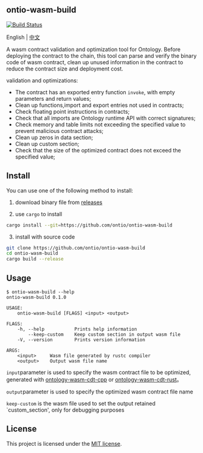 ## ontio-wasm-build

[![Build Status](https://travis-ci.com/ontio/ontio-wasm-build.svg?branch=master)](https://travis-ci.com/ontio/ontio-wasm-build)

English | [中文](README_CN.md)

A wasm contract validation and optimization tool for Ontology.
Before deploying the contract to the chain, this tool can parse and verify the binary code of wasm contract,
clean up unused information in the contract to reduce the contract size and deployment cost.

validation and optimizations:
* The contract has an exported entry function `invoke`, with empty parameters and return values;
* Clean up functions,import and export entries not used in contracts;
* Check floating point instructions in contracts;
* Check that all imports are Ontology runtime API with correct signatures;
* Check memory and table limits not exceeding the specified value to prevent malicious contract attacks;
* Clean up zeros in data section;
* Clean up custom section;
* Check that the size of the optimized contract does not exceed the specified value;

## Install
You can use one of the following method to install:
1. download binary file from [releases](https://github.com/ontio/ontio-wasm-build/releases)

2. use `cargo` to install
```bash
cargo install --git=https://github.com/ontio/ontio-wasm-build
```
3. install with source code
```bash
git clone https://github.com/ontio/ontio-wasm-build
cd ontio-wasm-build
cargo build --release
```

## Usage
```
$ ontio-wasm-build --help
ontio-wasm-build 0.1.0

USAGE:
    ontio-wasm-build [FLAGS] <input> <output>

FLAGS:
    -h, --help           Prints help information
        --keep-custom    Keep custom section in output wasm file
    -V, --version        Prints version information

ARGS:
    <input>     Wasm file generated by rustc compiler
    <output>    Output wasm file name
```

`input`parameter is used to specify the wasm contract file to be optimized, generated with [ontology-wasm-cdt-cpp](https://github.com/ontio/ontology-wasm-cdt-cpp) or [ontology-wasm-cdt-rust](https://github.com/ontio/ontology-wasm-cdt-rust)。

`output`parameter is used to specify the optimized wasm contract file name

`keep-custom` is the wasm file used to set the output retained `custom_section', only for debugging purposes


## License

This project is licensed under the [MIT license](LICENSE).

